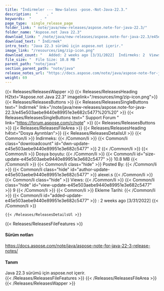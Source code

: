 ```yaml
---
title: "İndirmeler --- New-Saless -pose.-Not-Java-22.3." 
description:  "    . " 
keywords:  "    . " 
page_type:  single_release_page
folder_link: " note/java/new-releases/aspose.note-for-java-22.3/"
folder_name: "Aspose.not Java 22.3"
download_link: " /note/java/new-releases/aspose.note-for-java-22.3/e45e503aebe9440e89951e3e682c5477"
download_text: " İndirmek"
intro_text: "Java 22.3 sürümü için aspose.not içerir."
image_link: "/resources/img/zip-icon.png"
download_count: "   Added: 2 weeks ago [3/31/2022]  İndirmeks: 2  Views: 8"
file_size: "  File Size: 10.8 MB "
parent_path: "note/java"
section_parent_path: "note/java"
release_notes_url: "https://docs.aspose.com/note/java/aspose-note-for-java-22-3-release-notes"
weight: 69
---
```


{{< Releases/ReleasesWapper >}}
  {{< Releases/ReleasesHeading H2txt="Aspose.not Java 22.3" imagelink="/resources/img/zip-icon.png">}}
  {{< Releases/ReleasesButtons >}}
    {{< Releases/ReleasesSingleButtons text=" İndirmek" link="/note/java/new-releases/aspose.note-for-java-22.3/e45e503aebe9440e89951e3e682c5477%20%20" >}}
    {{< Releases/ReleasesSingleButtons text=" Support Forum " link="https://forum.aspose.com/c/note" >}}
  {{< Releases/ReleasesButtons >}}
  {{< Releases/ReleasesFileArea >}}
    {{< Releases/ReleasesHeading h4txt="Dosya Ayrıntıları">}}
    {{< Releases/ReleasesDetailsUl >}}
            {{< Common/li  >}} İndirmeks: {{< /Common/li >}} 
      {{< Common/li class="downloadcount" id="dwn-update-e45e503aebe9440e89951e3e682c5477" >}} 2 {{< /Common/li >}} 
      {{< Common/li  >}} Dosya boyutu: {{< /Common/li >}} 
      {{< Common/li id="size-update-e45e503aebe9440e89951e3e682c5477" >}} 10.8 MB {{< /Common/li >}} 
      {{< Common/li  class="hide" >}} Posted By: {{< /Common/li >}} 
      {{< Common/li class="hide" id="author-update-e45e503aebe9440e89951e3e682c5477" >}} alexei.s {{< /Common/li >}} 
      {{< Common/li class="hide"  >}} Views: {{< /Common/li >}} 
      {{< Common/li class="hide" id="view-update-e45e503aebe9440e89951e3e682c5477" >}} 9 {{< /Common/li >}} 
      {{< Common/li  >}} Ekleme Tarihi: {{< /Common/li >}} 
      {{< Common/li id="added-update-e45e503aebe9440e89951e3e682c5477" >}} : 2 weeks ago [3/31/2022] {{< /Common/li >}} 

    {{< /Releases/ReleasesDetailsUl >}}

  {{< Releases/ReleasesFileFeatures >}}
      <h4>Sürüm notları</h4><div><a href="https://docs.aspose.com/note/java/aspose-note-for-java-22-3-release-notes/">https://docs.aspose.com/note/java/aspose-note-for-java-22-3-release-notes/</a></div><h4>Tanım</h4><div class="HTMLDescription">Java 22.3 sürümü için aspose.not içerir.</div>
  {{< /Releases/ReleasesFileFeatures >}}
 {{< /Releases/ReleasesFileArea >}}
{{< /Releases/ReleasesWapper >}}


